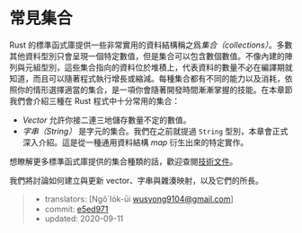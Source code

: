# 常見集合

Rust 的標準函式庫提供一些非常實用的資料結構稱之爲*集合（collections）*。多數其他資料型別只會呈現一個特定數值，但是集合可以包含數個數值。不像內建的陣列與元組型別，這些集合指向的資料位於堆積上，代表資料的數量不必在編譯期就知道，而且可以隨著程式執行增長或縮減。每種集合都有不同的能力以及消耗，依照你的情形選擇適當的集合，是一項你會隨著開發時間漸漸掌握的技能。在本章節我們會介紹三種在 Rust 程式中十分常用的集合：

* *Vector* 允許你接二連三地儲存數量不定的數值。
* *字串（String）* 是字元的集合。我們在之前就提過 `String` 型別，本章會正式深入介紹。這是從一種通用資料結構 *map* 衍生出來的特定實作。

想瞭解更多標準函式庫提供的集合種類的話，歡迎查閱[技術文件][collections]。

[collections]: ../std/collections/index.html

我們將討論如何建立與更新 vector、字串與雜湊映射，以及它們的所長。

> - translators: [Ngô͘ Io̍k-ūi <wusyong9104@gmail.com>]
> - commit: [e5ed971](https://github.com/rust-lang/book/blob/e5ed97128302d5fa45dbac0e64426bc7649a558c/src/ch08-00-common-collections.md)
> - updated: 2020-09-11
